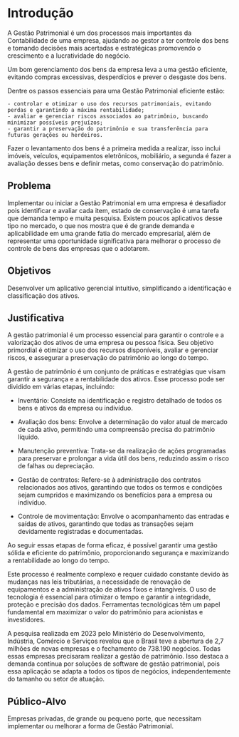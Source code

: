 # Introdução

A Gestão Patrimonial é um dos processos mais importantes da Contabilidade de uma empresa, ajudando ao gestor a ter controle dos bens e tomando decisões mais acertadas e estratégicas promovendo o crescimento e a lucratividade do negócio.

Um bom gerenciamento dos bens da empresa leva a uma gestão eficiente, evitando compras excessivas, desperdícios e prever o desgaste dos bens.

Dentre os passos essenciais para uma Gestão Patrimonial eficiente estão:

    - controlar e otimizar o uso dos recursos patrimoniais, evitando perdas e garantindo a máxima rentabilidade;
    - avaliar e gerenciar riscos associados ao patrimônio, buscando minimizar possíveis prejuízos;
    - garantir a preservação do patrimônio e sua transferência para futuras gerações ou herdeiros.

Fazer o levantamento dos bens é a primeira medida a realizar, isso inclui imóveis, veículos, equipamentos eletrônicos, mobiliário, a segunda é fazer a avaliação desses bens e definir metas, como conservação do patrimônio.


## Problema
Implementar ou iniciar a Gestão Patrimonial em uma empresa é desafiador pois identificar e avaliar cada item, estado de conservação é uma tarefa que demanda tempo e muita pesquisa. Existem poucos aplicativos desse tipo no mercado, o que nos mostra que é de grande demanda e aplicabilidade em uma grande fatia do mercado empresarial, além de representar uma oportunidade significativa para melhorar o processo de controle de bens das empresas que o adotarem.

## Objetivos
 Desenvolver um aplicativo gerencial intuitivo, simplificando a identificação e classificação dos ativos.

## Justificativa
A gestão patrimonial é um processo essencial para garantir o controle e a valorização dos ativos de uma empresa ou pessoa física. Seu objetivo primordial é otimizar o uso dos recursos disponíveis, avaliar e gerenciar riscos, e assegurar a preservação do patrimônio ao longo do tempo.

A gestão de patrimônio é um conjunto de práticas e estratégias que visam garantir a segurança e a rentabilidade dos ativos. Esse processo pode ser dividido em várias etapas, incluindo:

 - Inventário: Consiste na identificação e registro detalhado de todos os bens e ativos da empresa ou indivíduo.

- Avaliação dos bens: Envolve a determinação do valor atual de mercado de cada ativo, permitindo uma compreensão precisa do patrimônio líquido.

- Manutenção preventiva: Trata-se da realização de ações programadas para preservar e prolongar a vida útil dos bens, reduzindo assim o risco de falhas ou depreciação.

- Gestão de contratos: Refere-se à administração dos contratos relacionados aos ativos, garantindo que todos os termos e condições sejam cumpridos e maximizando os benefícios para a empresa ou indivíduo.

- Controle de movimentação: Envolve o acompanhamento das entradas e saídas de ativos, garantindo que todas as transações sejam devidamente registradas e documentadas.

Ao seguir essas etapas de forma eficaz, é possível garantir uma gestão sólida e eficiente do patrimônio, proporcionando segurança e maximizando a rentabilidade ao longo do tempo.

Este processo é realmente complexo e requer cuidado constante devido às mudanças nas leis tributárias, a necessidade de renovação de equipamentos e a administração de ativos fixos e intangíveis. O uso de tecnologia é essencial para otimizar o tempo e garantir a integridade, proteção e precisão dos dados. Ferramentas tecnológicas têm um papel fundamental em maximizar o valor do patrimônio para acionistas e investidores.

A pesquisa realizada em 2023 pelo Ministério do Desenvolvimento, Indústria, Comércio e Serviços revelou que o Brasil teve a abertura de 2,7 milhões de novas empresas e o fechamento de 738.190 negócios. Todas essas empresas precisaram realizar a gestão de patrimônio. Isso destaca a demanda contínua por soluções de software de gestão patrimonial, pois essa aplicação se adapta a todos os tipos de negócios, independentemente do tamanho ou setor de atuação.

## Público-Alvo
Empresas privadas, de grande ou pequeno porte, que necessitam implementar ou melhorar a forma de Gestão Patrimonial.

